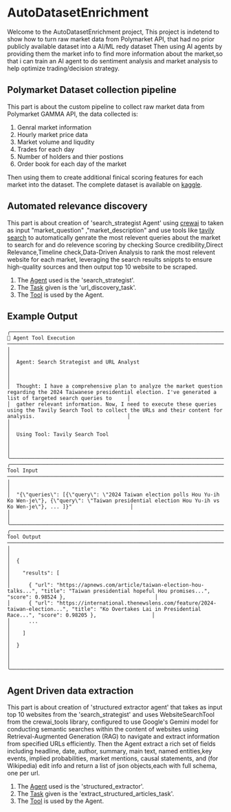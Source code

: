 # AutoDatasetEnrichment 

Welcome to the AutoDatasetEnrichment project, This project is indetend to show how to turn raw market data from Polymarket API, that had no prior publicly available dataset into a AI/ML redy dataset  Then using AI agents by providing them the market info to find more information about the market,so that i can train an AI agent to do sentiment analysis and market analysis to help optimize trading/decision strategy.

## Polymarket Dataset collection pipeline

This part is about the custom pipeline to collect raw market data from Polymarket GAMMA API, the data collected is:
1. Genral market information 
2. Hourly market price data 
3. Market volume and liqudity
4. Trades for each day 
5. Number of holders and thier postions 
6. Order book for each day of the market

Then using them to create additional finical scoring features for each market into the dataset.
The complete dataset is available on [kaggle](https://www.kaggle.com/datasets/sandeepkumarfromin/full-market-data-from-polymarket/data).

## Automated relevance discovery

This part is about creation of 'search_strategist Agent' using [crewai](https://github.com/crewAIInc/crewAI) to taken as input "market_question" ,"market_description" and use tools like [tavily search](https://github.com/tavily-ai/tavily-python) to automatically genrate the most relevent queries about the market to search for and do relevence scoring by checking Source credibility,Direct Relevance,Timeline check,Data-Driven Analysis to  rank the most relevent website for each market, leveraging the search  results snippts to ensure high-quality sources and then output top 10 website to be scraped.

1. The [Agent](src/auto_dataset_enrichment/config/agents.yaml) used is the 'search_strategist'.
2. The [Task](src/auto_dataset_enrichment/config/tasks.yaml) given is the 'url_discovery_task'.
3. The [Tool](src/auto_dataset_enrichment/tools/tavily_search.py) is used by the Agent.
   
## Example Output

```text
╭──────────────────────────────────────────────────────────────────────────── 🔧 Agent Tool Execution ─────────────────────────────────────────────────────────────────────────────╮
│                                                                                                                                                                                  │
│  Agent: Search Strategist and URL Analyst                                                                                                                                        │
│                                                                                                                                                                                  │
│  Thought: I have a comprehensive plan to analyze the market question regarding the 2024 Taiwanese presidential election. I've generated a list of targeted search queries to     │
│  gather relevant information. Now, I need to execute these queries using the Tavily Search Tool to collect the URLs and their content for analysis.                              │
│                                                                                                                                                                                  │
│  Using Tool: Tavily Search Tool                                                                                                                                                  │
│                                                                                                                                                                                  │
╰──────────────────────────────────────────────────────────────────────────────────────────────────────────────────────────────────────────────────────────────────────────────────╯
╭─────────────────────────────────────────────────────────────────────────────────── Tool Input ───────────────────────────────────────────────────────────────────────────────────╮
│                                                                                                                                                                                  │
│  "{\"queries\": [{\"query\": \"2024 Taiwan election polls Hou Yu-ih Ko Wen-je\"}, {\"query\": \"Taiwan presidential election Hou Yu-ih vs Ko Wen-je\"}, ... ]}"                   │
│                                                                                                                                                                                  │
╰──────────────────────────────────────────────────────────────────────────────────────────────────────────────────────────────────────────────────────────────────────────────────╯
╭────────────────────────────────────────────────────────────────────────────────── Tool Output ───────────────────────────────────────────────────────────────────────────────────╮
│                                                                                                                                                                                  │
│  {                                                                                                                                                                               │
│    "results": [                                                                                                                                                                  │
│      { "url": "https://apnews.com/article/taiwan-election-hou-talks...", "title": "Taiwan presidential hopeful Hou promises...", "score": 0.98524 },                             │
│      { "url": "https://international.thenewslens.com/feature/2024-taiwan-election...", "title": "Ko Overtakes Lai in Presidential Race...", "score": 0.98205 },                  │
│      ...                                                                                                                                                                         │
│    ]                                                                                                                                                                             │
│  }                                                                                                                                                                               │
│                                                                                                                                                                                  │
╰──────────────────────────────────────────────────────────────────────────────────────────────────────────────────────────────────────────────────────────────────────────────────╯

```
## Agent Driven data extraction
This part is about creation of 'structured extractor agent' that takes as input top 10 websites from the 'search_strategist' and uses WebsiteSearchTool from the crewai_tools library, configured to use Google's Gemini model for conducting semantic searches within the content of websites using Retrieval-Augmented Generation (RAG) to navigate and extract information from specified URLs efficiently. Then the Agent extract a rich set of fields including headline, date, author, summary, main text, named entities,key events, implied probabilities, market mentions, causal statements, and (for Wikipedia) edit info and return a list of json objects,each with full schema, one per url.

1. The [Agent](src/auto_dataset_enrichment/config/agents.yaml) used is the 'structured_extractor'.
2. The [Task](src/auto_dataset_enrichment/config/tasks.yaml) given is the 'extract_structured_articles_task'.
3. The [Tool](src/auto_dataset_enrichment/tools/rag_extract.py) is used by the Agent.









